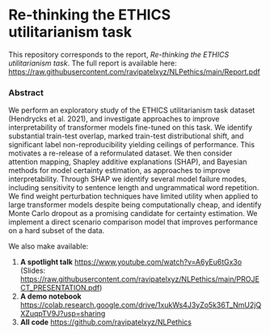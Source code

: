 # Re-thinking the ETHICS utilitarianism task

This repository corresponds to the report, *Re-thinking the ETHICS utilitarianism task*. The full report is available here: https://raw.githubusercontent.com/ravipatelxyz/NLPethics/main/Report.pdf

### Abstract
We perform an exploratory study of the ETHICS utilitarianism task dataset (Hendrycks et al. 2021), and investigate approaches to improve interpretability of transformer models fine-tuned on this task. We identify substantial train-test overlap, marked train-test distributional shift, and significant label non-reproducibility yielding ceilings of performance. This motivates a re-release of a reformulated dataset. We then consider attention mapping, Shapley additive explanations (SHAP), and Bayesian methods for model certainty estimation, as approaches to improve interpretability. Through SHAP we identify several model failure modes, including sensitivity to sentence length and ungrammatical word repetition. We find weight perturbation techniques have limited utility when applied to large transformer models despite being computationally cheap, and identify Monte Carlo dropout as a promising candidate for certainty estimation. We implement a direct scenario comparison model that improves performance on a hard subset of the data.

We also make available:
1. **A spotlight talk** https://www.youtube.com/watch?v=A6yEu6tGx3o (Slides: https://raw.githubusercontent.com/ravipatelxyz/NLPethics/main/PROJECT_PRESENTATION.pdf)
2. **A demo notebook** https://colab.research.google.com/drive/1xukWs4J3yZo5k36T_NmU2jQXZuqpTV9J?usp=sharing
3. **All code** https://github.com/ravipatelxyz/NLPethics
